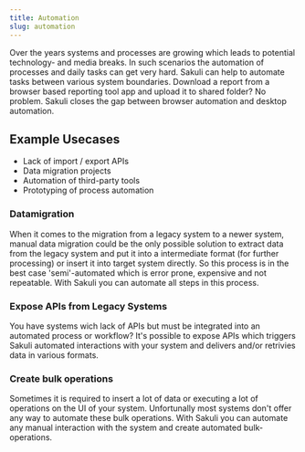 ```yaml
---
title: Automation
slug: automation
---
```


Over the years systems and processes are growing which leads to potential technology- and media breaks. In such scenarios the automation of processes and daily tasks can get very hard. Sakuli can help to automate tasks between various system boundaries. Download a report from a browser based reporting tool app and upload it to shared folder? No problem. Sakuli closes the gap between browser automation and desktop automation.

## Example Usecases

- Lack of import / export APIs
- Data migration projects
- Automation of third-party tools
- Prototyping of process automation

### Datamigration

When it comes to the migration from a legacy system to a newer system, manual data migration could be the only possible solution to extract data from the legacy system and put it into a intermediate format (for further processing) or insert it into target system directly. So this process is in the best case 'semi'-automated which is error prone, expensive and not repeatable. With Sakuli you can automate all steps in this process.

### Expose APIs from Legacy Systems

You have systems wich lack of APIs but must be integrated into an automated process or workflow? It's possible to expose APIs which triggers Sakuli automated interactions with your system and delivers and/or retrivies data in various formats.

### Create bulk operations

Sometimes it is required to insert a lot of data or executing a lot of operations on the UI of your system. Unfortunally most systems don't offer any way to automate these bulk operations. With Sakuli you can automate any manual interaction with the system and create automated bulk-operations.
